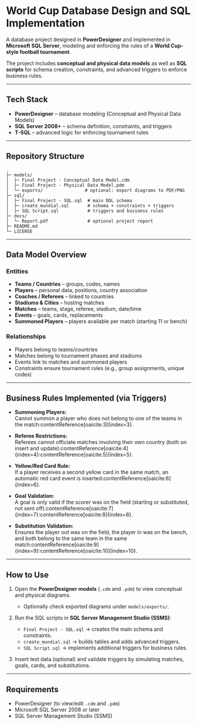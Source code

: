 # World Cup Database Design and SQL Implementation

A database project designed in **PowerDesigner** and implemented in **Microsoft SQL Server**, modeling and enforcing the rules of a **World Cup-style football tournament**.  

The project includes **conceptual and physical data models** as well as **SQL scripts** for schema creation, constraints, and advanced triggers to enforce business rules.

---

## Tech Stack

- **PowerDesigner** – database modeling (Conceptual and Physical Data Models)  
- **SQL Server 2008+** – schema definition, constraints, and triggers  
- **T-SQL** – advanced logic for enforcing tournament rules  

---

## Repository Structure

~~~text
.
├─ models/
│  ├─ Final Project - Conceptual Data Model.cdm
│  ├─ Final Project - Physical Data Model.pdm
│  └─ exports/                # optional: export diagrams to PDF/PNG
├─ sql/
│  ├─ Final Project - SQL.sql  # main DDL schema
│  ├─ create_mundial.sql       # schema + constraints + triggers
│  ├─ SQL Script.sql           # triggers and business rules
├─ docs/
│  └─ Report.pdf               # optional project report
├─ README.md
└─ LICENSE
~~~

---

## Data Model Overview

### Entities
- **Teams / Countries** – groups, codes, names  
- **Players** – personal data, positions, country association  
- **Coaches / Referees** – linked to countries  
- **Stadiums & Cities** – hosting matches  
- **Matches** – teams, stage, referee, stadium, date/time  
- **Events** – goals, cards, replacements  
- **Summoned Players** – players available per match (starting 11 or bench)

### Relationships
- Players belong to teams/countries  
- Matches belong to tournament phases and stadiums  
- Events link to matches and summoned players  
- Constraints ensure tournament rules (e.g., group assignments, unique codes)  

---

## Business Rules Implemented (via Triggers)

- **Summoning Players:**  
  Cannot summon a player who does not belong to one of the teams in the match:contentReference[oaicite:3]{index=3}.  

- **Referee Restrictions:**  
  Referees cannot officiate matches involving their own country (both on insert and update):contentReference[oaicite:4]{index=4}:contentReference[oaicite:5]{index=5}.  

- **Yellow/Red Card Rule:**  
  If a player receives a second yellow card in the same match, an automatic red card event is inserted:contentReference[oaicite:6]{index=6}.  

- **Goal Validation:**  
  A goal is only valid if the scorer was on the field (starting or substituted, not sent off):contentReference[oaicite:7]{index=7}:contentReference[oaicite:8]{index=8}.  

- **Substitution Validation:**  
  Ensures the player out was on the field, the player in was on the bench, and both belong to the same team in the same match:contentReference[oaicite:9]{index=9}:contentReference[oaicite:10]{index=10}.  

---

## How to Use

1. Open the **PowerDesigner models** (`.cdm` and `.pdm`) to view conceptual and physical diagrams.  
   - Optionally check exported diagrams under `models/exports/`.  

2. Run the SQL scripts in **SQL Server Management Studio (SSMS)**:  
   - `Final Project - SQL.sql` → creates the main schema and constraints.  
   - `create_mundial.sql` → builds tables and adds advanced triggers.  
   - `SQL Script.sql` → implements additional triggers for business rules.  

3. Insert test data (optional) and validate triggers by simulating matches, goals, cards, and substitutions.  

---

## Requirements

- PowerDesigner (to view/edit `.cdm` and `.pdm`)  
- Microsoft SQL Server 2008 or later  
- SQL Server Management Studio (SSMS)  







